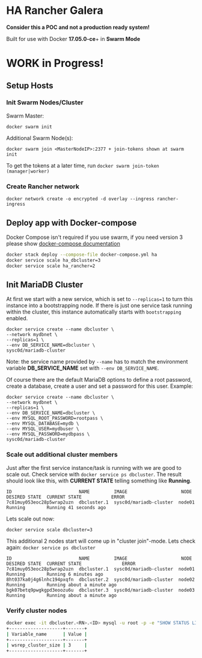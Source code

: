 # HA Rancher Galera

__Consider this a POC and not a production ready system!__ 

Built for use with Docker __17.05.0-ce__+ in __Swarm Mode__

# WORK in Progress!

## Setup Hosts
### Init Swarm Nodes/Cluster

Swarm Master:
		
	docker swarm init
		
Additional Swarm Node(s):

	docker swarm join <MasterNodeIP>:2377 + join-tokens shown at swarm init

To get the tokens at a later time, run `docker swarm join-token (manager|worker)`

### Create Rancher network

	docker network create -o encrypted -d overlay --ingress rancher-ingress

## Deploy app with Docker-compose

Docker Compose isn't required if you use swarm, if you need version 3 please show [docker-compose documentation](https://docs.docker.com/compose/install/)

```bash
docker stack deploy --compose-file docker-compose.yml ha
docker service scale ha_dbcluster=3
docker service scale ha_rancher=2
```


## Init MariaDB Cluster 

At first we start with a new service, which is set to `--replicas=1` to turn this instance into a bootstrapping node.
If there is just one service task running within the cluster, this instance automatically starts with `bootstrapping` enabled. 

	docker service create --name dbcluster \
	--network mydbnet \
	--replicas=1 \
	--env DB_SERVICE_NAME=dbcluster \
	sysc0d/mariadb-cluster

Note: the service name provided by `--name` has to match the environment variable __DB_SERVICE_NAME__ set with `--env DB_SERVICE_NAME`.
	
Of course there are the default MariaDB options to define a root password, create a database, create a user and set a password for this user.
Example:

	docker service create --name dbcluster \
	--network mydbnet \
	--replicas=1 \
	--env DB_SERVICE_NAME=dbcluster \
	--env MYSQL_ROOT_PASSWORD=rootpass \
	--env MYSQL_DATABASE=mydb \
	--env MYSQL_USER=mydbuser \
	--env MYSQL_PASSWORD=mydbpass \
	sysc0d/mariadb-cluster

### Scale out additional cluster members
Just after the first service instance/task is running with we are good to scale out.
Check service with `docker service ps dbcluster`. The result should look like this, with __CURRENT STATE__ telling something like __Running__.

	ID                         NAME         IMAGE                    NODE    DESIRED STATE  CURRENT STATE           ERROR
	7c81muy053eoc28p5wrap2uzn  dbcluster.1  sysc0d/mariadb-cluster  node01  Running        Running 41 seconds ago  

Lets scale out now:

	docker service scale dbcluster=3

This additional 2 nodes start will come up in "cluster join"-mode. Lets check again: `docker service ps dbcluster`

	ID                         NAME         IMAGE                    NODE    DESIRED STATE  CURRENT STATE               ERROR
	7c81muy053eoc28p5wrap2uzn  dbcluster.1  sysc0d/mariadb-cluster  node01  Running        Running 6 minutes ago       
	8ht037ka0j4g6lnhc194pxqfn  dbcluster.2  sysc0d/mariadb-cluster  node02  Running        Running about a minute ago  
	bgk07betq9pwgkgpd3eoozu6u  dbcluster.3  sysc0d/mariadb-cluster  node03  Running        Running about a minute ago 

### Verify cluster nodes
```bash
docker exec -it dbcluster.<RN>.<ID> mysql -u root -p -e "SHOW STATUS LIKE 'wsrep_cluster_size'"
+--------------------+-------+
| Variable_name      | Value |
+--------------------+-------+
| wsrep_cluster_size | 3     |
+--------------------+-------+
```
